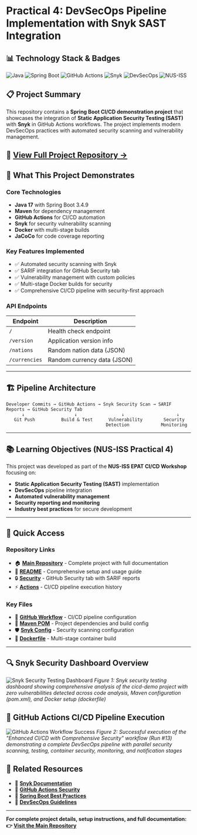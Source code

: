 # Practical 4: DevSecOps Pipeline Implementation with Snyk SAST Integration

## 📊 Technology Stack & Badges
![Java](https://img.shields.io/badge/Java-17-red?style=flat-square&logo=openjdk)
![Spring Boot](https://img.shields.io/badge/Spring%20Boot-3.4.9-brightgreen?style=flat-square&logo=spring-boot)
![GitHub Actions](https://img.shields.io/badge/CI%2FCD-GitHub%20Actions-2088FF?style=flat-square&logo=github-actions)
![Snyk](https://img.shields.io/badge/Security-Snyk-4C2B5E?style=flat-square&logo=snyk)
![DevSecOps](https://img.shields.io/badge/DevSecOps-Enabled-success?style=flat-square)
![NUS-ISS](https://img.shields.io/badge/NUS--ISS-EPAT%20Programme-blue?style=flat-square)

## 📋 Project Summary

This repository contains a **Spring Boot CI/CD demonstration project** that showcases the integration of **Static Application Security Testing (SAST)** with **Snyk** in GitHub Actions workflows. The project implements modern DevSecOps practices with automated security scanning and vulnerability management.

## 🔗 **[View Full Project Repository →](https://github.com/KeldenPDorji/cicd-demo)**

## 🎯 What This Project Demonstrates

### **Core Technologies**
- **Java 17** with Spring Boot 3.4.9
- **Maven** for dependency management
- **GitHub Actions** for CI/CD automation
- **Snyk** for security vulnerability scanning
- **Docker** with multi-stage builds
- **JaCoCo** for code coverage reporting

### **Key Features Implemented**
- ✅ Automated security scanning with Snyk
- ✅ SARIF integration for GitHub Security tab
- ✅ Vulnerability management with custom policies
- ✅ Multi-stage Docker builds for security
- ✅ Comprehensive CI/CD pipeline with security-first approach

### **API Endpoints**
| Endpoint | Description |
|----------|-------------|
| `/` | Health check endpoint |
| `/version` | Application version info |
| `/nations` | Random nation data (JSON) |
| `/currencies` | Random currency data (JSON) |

---

## 🏗️ Pipeline Architecture

```
Developer Commits → GitHub Actions → Snyk Security Scan → SARIF Reports → GitHub Security Tab
      ↓                   ↓                 ↓                    ↓
   Git Push          Build & Test      Vulnerability        Security 
                                      Detection            Monitoring
```

---

## 📚 Learning Objectives (NUS-ISS Practical 4)

This project was developed as part of the **NUS-ISS EPAT CI/CD Workshop** focusing on:

- **Static Application Security Testing (SAST)** implementation
- **DevSecOps** pipeline integration 
- **Automated vulnerability management**
- **Security reporting and monitoring**
- **Industry best practices** for secure development

---

## 🚀 Quick Access

### **Repository Links**
- 🏠 **[Main Repository](https://github.com/KeldenPDorji/cicd-demo)** - Complete project with full documentation
- 📖 **[README](https://github.com/KeldenPDorji/cicd-demo#readme)** - Comprehensive setup and usage guide
- 🔒 **[Security](https://github.com/KeldenPDorji/cicd-demo/security)** - GitHub Security tab with SARIF reports
- ⚡ **[Actions](https://github.com/KeldenPDorji/cicd-demo/actions)** - CI/CD pipeline execution history

### **Key Files**
- 📄 **[GitHub Workflow](https://github.com/KeldenPDorji/cicd-demo/blob/master/.github/workflows/maven.yml)** - CI/CD pipeline configuration
- 🔧 **[Maven POM](https://github.com/KeldenPDorji/cicd-demo/blob/master/pom.xml)** - Project dependencies and build config
- 🛡️ **[Snyk Config](https://github.com/KeldenPDorji/cicd-demo/blob/master/.snyk)** - Security scanning configuration
- 🐳 **[Dockerfile](https://github.com/KeldenPDorji/cicd-demo/blob/master/dockerfile)** - Multi-stage container build

---

## 🔍 Snyk Security Dashboard Overview
![Snyk Security Testing Dashboard](<Screenshot 2025-09-17 at 11.49.12 PM.png>)
*Figure 1: Snyk security testing dashboard showing comprehensive analysis of the cicd-demo project with zero vulnerabilities detected across code analysis, Maven configuration (pom.xml), and Docker setup (dockerfile)*

## 🚀 GitHub Actions CI/CD Pipeline Execution
![GitHub Actions Workflow Success](<Screenshot 2025-09-18 at 12.33.23 AM.png>)
*Figure 2: Successful execution of the "Enhanced CI/CD with Comprehensive Security" workflow (Run #13) demonstrating a complete DevSecOps pipeline with parallel security scanning, testing, container security, monitoring, and notification stages*

## 🔗 Related Resources

- 📖 **[Snyk Documentation](https://docs.snyk.io/)**
- 🔐 **[GitHub Actions Security](https://docs.github.com/en/actions/security-guides)**
- 🌟 **[Spring Boot Best Practices](https://spring.io/guides/gs/securing-web/)**
- 🚀 **[DevSecOps Guidelines](https://www.devsecops.org/)**

---

**For complete project details, setup instructions, and full documentation:**  
**👉 [Visit the Main Repository](https://github.com/KeldenPDorji/cicd-demo)**
